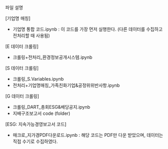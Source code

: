 파일 설명

[기업명 매칭]
- 기업명 통합 코드.ipynb
: 이 코드를 가장 먼저 실행한다. (다른 데이터를 수집하고 전처리할 때 사용됨)

[E 데이터 크롤링]
- 크롤링+전처리_환경정보공개시스템.ipynb

[S 데이터 크롤링]
- 크롤링_S.Variables.ipynb
- 전처리+기업명매칭_가족친화기업&공정위위반사항.ipynb

[G 데이터 크롤링]
- 크롤링_DART_총회ESG&배당공지.ipynb
- 지배구조보고서 code (folder)

[ESG: 지속가능경영보고서 코드]
- 매크로_지가경PDF다운로드.ipynb
: 해당 코드는 PDF만 다운 받았으며, 데이터는 직접 수기로 수집하였다.
